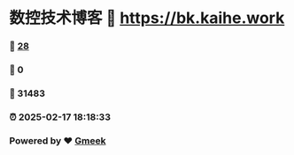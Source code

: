 # 数控技术博客 :link: https://bk.kaihe.work 
### :page_facing_up: [28](https://bk.kaihe.work/tag.html) 
### :speech_balloon: 0 
### :hibiscus: 31483 
### :alarm_clock: 2025-02-17 18:18:33 
### Powered by :heart: [Gmeek](https://github.com/Meekdai/Gmeek)

